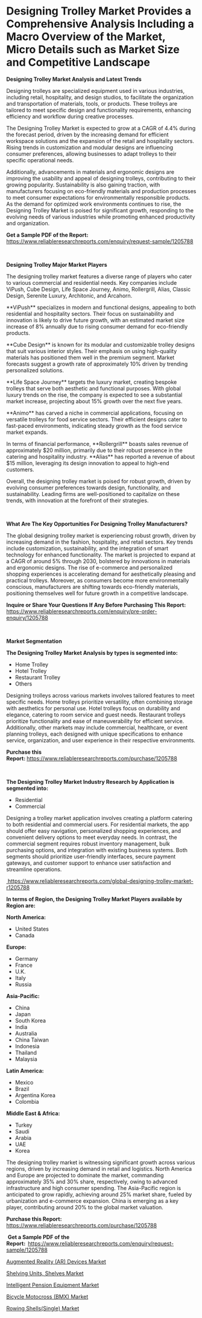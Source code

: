 <p><h1>Designing Trolley Market Provides a Comprehensive Analysis Including a Macro Overview of the Market, Micro Details such as Market Size and Competitive Landscape</h1></p><p><strong>Designing Trolley Market Analysis and Latest Trends</strong></p>
<p><p>Designing trolleys are specialized equipment used in various industries, including retail, hospitality, and design studios, to facilitate the organization and transportation of materials, tools, or products. These trolleys are tailored to meet specific design and functionality requirements, enhancing efficiency and workflow during creative processes.</p><p>The Designing Trolley Market is expected to grow at a CAGR of 4.4% during the forecast period, driven by the increasing demand for efficient workspace solutions and the expansion of the retail and hospitality sectors. Rising trends in customization and modular designs are influencing consumer preferences, allowing businesses to adapt trolleys to their specific operational needs. </p><p>Additionally, advancements in materials and ergonomic designs are improving the usability and appeal of designing trolleys, contributing to their growing popularity. Sustainability is also gaining traction, with manufacturers focusing on eco-friendly materials and production processes to meet consumer expectations for environmentally responsible products. As the demand for optimized work environments continues to rise, the Designing Trolley Market is poised for significant growth, responding to the evolving needs of various industries while promoting enhanced productivity and organization.</p></p>
<p><strong>Get a Sample PDF of the Report:&nbsp;</strong> <a href="https://www.reliableresearchreports.com/enquiry/request-sample/1205788?utm_campaign=83&utm_medium=2&utm_source=Github&utm_content=ia&utm_term=05042025&utm_id=designing-trolley">https://www.reliableresearchreports.com/enquiry/request-sample/1205788</a></p>
<p>&nbsp;</p>
<p><strong>Designing Trolley Major Market Players</strong></p>
<p><p>The designing trolley market features a diverse range of players who cater to various commercial and residential needs. Key companies include ViPush, Cube Design, Life Space Journey, Animo, Rollergrill, Alias, Classic Design, Serenite Luxury, Architonic, and Arcahorn.</p><p>**ViPush** specializes in modern and functional designs, appealing to both residential and hospitality sectors. Their focus on sustainability and innovation is likely to drive future growth, with an estimated market size increase of 8% annually due to rising consumer demand for eco-friendly products.</p><p>**Cube Design** is known for its modular and customizable trolley designs that suit various interior styles. Their emphasis on using high-quality materials has positioned them well in the premium segment. Market forecasts suggest a growth rate of approximately 10% driven by trending personalized solutions.</p><p>**Life Space Journey** targets the luxury market, creating bespoke trolleys that serve both aesthetic and functional purposes. With global luxury trends on the rise, the company is expected to see a substantial market increase, projecting about 15% growth over the next five years.</p><p>**Animo** has carved a niche in commercial applications, focusing on versatile trolleys for food service sectors. Their efficient designs cater to fast-paced environments, indicating steady growth as the food service market expands.</p><p>In terms of financial performance, **Rollergrill** boasts sales revenue of approximately $20 million, primarily due to their robust presence in the catering and hospitality industry. **Alias** has reported a revenue of about $15 million, leveraging its design innovation to appeal to high-end customers.</p><p>Overall, the designing trolley market is poised for robust growth, driven by evolving consumer preferences towards design, functionality, and sustainability. Leading firms are well-positioned to capitalize on these trends, with innovation at the forefront of their strategies.</p></p>
<p>&nbsp;</p>
<p><strong>What Are The Key Opportunities For Designing Trolley Manufacturers?</strong></p>
<p><p>The global designing trolley market is experiencing robust growth, driven by increasing demand in the fashion, hospitality, and retail sectors. Key trends include customization, sustainability, and the integration of smart technology for enhanced functionality. The market is projected to expand at a CAGR of around 5% through 2030, bolstered by innovations in materials and ergonomic designs. The rise of e-commerce and personalized shopping experiences is accelerating demand for aesthetically pleasing and practical trolleys. Moreover, as consumers become more environmentally conscious, manufacturers are shifting towards eco-friendly materials, positioning themselves well for future growth in a competitive landscape.</p></p>
<p><strong>Inquire or Share Your Questions If Any Before Purchasing This Report:</strong> <a href="https://www.reliableresearchreports.com/enquiry/pre-order-enquiry/1205788?utm_campaign=83&utm_medium=2&utm_source=Github&utm_content=ia&utm_term=05042025&utm_id=designing-trolley">https://www.reliableresearchreports.com/enquiry/pre-order-enquiry/1205788</a></p>
<p>&nbsp;</p>
<p><strong>Market Segmentation</strong></p>
<p><strong>The Designing Trolley Market Analysis by types is segmented into:</strong></p>
<p><ul><li>Home Trolley</li><li>Hotel Trolley</li><li>Restaurant Trolley</li><li>Others</li></ul></p>
<p><p>Designing trolleys across various markets involves tailored features to meet specific needs. Home trolleys prioritize versatility, often combining storage with aesthetics for personal use. Hotel trolleys focus on durability and elegance, catering to room service and guest needs. Restaurant trolleys prioritize functionality and ease of maneuverability for efficient service. Additionally, other markets may include commercial, healthcare, or event planning trolleys, each designed with unique specifications to enhance service, organization, and user experience in their respective environments.</p></p>
<p><strong>Purchase this Report:&nbsp;</strong><a href="https://www.reliableresearchreports.com/purchase/1205788?utm_campaign=83&utm_medium=2&utm_source=Github&utm_content=ia&utm_term=05042025&utm_id=designing-trolley">https://www.reliableresearchreports.com/purchase/1205788</a></p>
<p>&nbsp;</p>
<p><strong>The Designing Trolley Market Industry Research by Application is segmented into:</strong></p>
<p><ul><li>Residential</li><li>Commercial</li></ul></p>
<p><p>Designing a trolley market application involves creating a platform catering to both residential and commercial users. For residential markets, the app should offer easy navigation, personalized shopping experiences, and convenient delivery options to meet everyday needs. In contrast, the commercial segment requires robust inventory management, bulk purchasing options, and integration with existing business systems. Both segments should prioritize user-friendly interfaces, secure payment gateways, and customer support to enhance user satisfaction and streamline operations.</p></p>
<p><a href="https://www.reliableresearchreports.com/global-designing-trolley-market-r1205788?utm_campaign=83&utm_medium=2&utm_source=Github&utm_content=ia&utm_term=05042025&utm_id=designing-trolley">&nbsp;https://www.reliableresearchreports.com/global-designing-trolley-market-r1205788</a></p>
<p><strong>In terms of Region, the Designing Trolley Market Players available by Region are:</strong></p>
<p>
    <p> <strong> North America: </strong>
        <ul>
            <li>United States</li>
            <li>Canada</li>
        </ul>
        </p> 
    <p> <strong> Europe: </strong>
        <ul>
            <li>Germany</li>
            <li>France</li>
            <li>U.K.</li>
            <li>Italy</li>
            <li>Russia</li>
        </ul>
        </p> 
    <p> <strong> Asia-Pacific: </strong>
        <ul>
            <li>China</li>
            <li>Japan</li>
            <li>South Korea</li>
            <li>India</li>
            <li>Australia</li>
            <li>China Taiwan</li>
            <li>Indonesia</li>
            <li>Thailand</li>
            <li>Malaysia</li>
        </ul>
        </p> 
    <p> <strong> Latin America: </strong>
        <ul>
            <li>Mexico</li>
            <li>Brazil</li>
            <li>Argentina Korea</li>
            <li>Colombia</li>
        </ul>
        </p> 
    <p> <strong> Middle East & Africa: </strong>
        <ul>
            <li>Turkey</li>
            <li>Saudi</li>
            <li>Arabia</li>
            <li>UAE</li>
            <li>Korea</li>
        </ul>
    </p>
    </p>
<p><p>The designing trolley market is witnessing significant growth across various regions, driven by increasing demand in retail and logistics. North America and Europe are projected to dominate the market, commanding approximately 35% and 30% share, respectively, owing to advanced infrastructure and high consumer spending. The Asia-Pacific region is anticipated to grow rapidly, achieving around 25% market share, fueled by urbanization and e-commerce expansion. China is emerging as a key player, contributing around 20% to the global market valuation.</p></p>
<p><strong>Purchase this Report: </strong><a href="https://www.reliableresearchreports.com/purchase/1205788?utm_campaign=83&utm_medium=2&utm_source=Github&utm_content=ia&utm_term=05042025&utm_id=designing-trolley">https://www.reliableresearchreports.com/purchase/1205788</a></p>
<p>&nbsp;<strong>Get a Sample PDF of the Report:&nbsp;&nbsp;</strong><a href="https://www.reliableresearchreports.com/enquiry/request-sample/1205788?utm_campaign=83&utm_medium=2&utm_source=Github&utm_content=ia&utm_term=05042025&utm_id=designing-trolley">https://www.reliableresearchreports.com/enquiry/request-sample/1205788</a></p>
<p><strong></strong></p>
<p><p><a href="https://github.com/uripeachrii/Market-Research-Report-List-1/blob/main/augmented-reality-ar-devices-market.md?utm_campaign=83&utm_medium=2&utm_source=Github&utm_content=ia&utm_term=05042025&utm_id=designing-trolley">Augmented Reality (AR) Devices Market</a></p><p><a href="https://github.com/ssaradulai/Market-Research-Report-List-1/blob/main/shelving-units-shelves-market.md?utm_campaign=83&utm_medium=2&utm_source=Github&utm_content=ia&utm_term=05042025&utm_id=designing-trolley">Shelving Units, Shelves Market</a></p><p><a href="https://github.com/taveyasenay/Market-Research-Report-List-1/blob/main/intelligent-pension-equipment-market.md?utm_campaign=83&utm_medium=2&utm_source=Github&utm_content=ia&utm_term=05042025&utm_id=designing-trolley">Intelligent Pension Equipment Market</a></p><p><a href="https://github.com/janotjuljo/Market-Research-Report-List-1/blob/main/bicycle-motocross-bmx-market.md?utm_campaign=83&utm_medium=2&utm_source=Github&utm_content=ia&utm_term=05042025&utm_id=designing-trolley">Bicycle Motocross (BMX) Market</a></p><p><a href="https://github.com/keohannchavo/Market-Research-Report-List-1/blob/main/rowing-shellssingle-market.md?utm_campaign=83&utm_medium=2&utm_source=Github&utm_content=ia&utm_term=05042025&utm_id=designing-trolley">Rowing Shells(Single) Market</a></p></p>